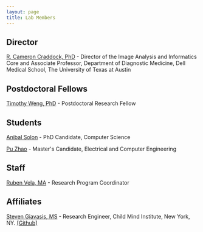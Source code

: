 ```yaml
---
layout: page
title: Lab Members
---
```


## Director
[R. Cameron Craddock, PhD](mailto:cameron.craddock@austin.utexas.edu) - Director of the Image Analysis and Informatics Core and Associate Professor, Department of Diagnostic Medicine, Dell Medical School, The University of Texas at Austin <br>
<a href="https://github.com/ccraddock/ccraddock_cv/blob/master/ccraddock_cv_latest.pdf?raw=true" target="_blank" title="View curriculum vitae." class="fa fa-file-pdf-o fa-2x cv"></a><a href="http://tinyurl.com/CameronCraddockCitations" title="View my publications on Google Scholar page." target="_blank" class="ai ai-google-scholar-square ai-2x scholar"></a><a href="https://impactstory.org/u/0000-0002-4950-1303" target="_blank" title="Visit ImpactStory page." class="ai ai-impactstory ai-2x impactstory"></a><a href="http://orcid.org/0000-0002-4950-1303" target="_blank" title="Visit ORCID page." class="ai ai-orcid ai-2x orcid"></a><a href="https://www.researchgate.net/profile/Cameron_Craddock" target="_blank" title="Visit ResearchGate page." class="ai ai-researchgate ai-2x researchgate"></a><a href="http://www.slideshare.net/CameronCraddock" target="_blank" title="Visit presentations on SlideShare." class="fa fa-slideshare fa-2x slideshare"></a><a href="https://www.ncbi.nlm.nih.gov/sites/myncbi/richard.craddock.1/bibliography/47405182/public/?sort=date&direction=ascending" title="View my publications on PubMed." class="ai ai-pubmed ai-2x pubmed"></a><span id='badgeCont741760'><script src='http://labs.researcherid.com/mashlets?el=badgeCont741760&mashlet=badge&showTitle=false&className=a&rid=P-1980-2014&size=small'></script></span><a href="https://github.com/ccraddock" title="Visit Github page." target="_blank" class="fa fa-github fa-2x github"></a>

## Postdoctoral Fellows

[Timothy Weng, PhD](mailto:timothy.weng@austin.utexas.edu) - Postdoctoral Research Fellow <br>
<a href="https://github.com/tbweng/cv/blob/master/build/cv.pdf?raw=true" target="_blank" title="View curriculum vitae." class="fa fa-file-pdf-o fa-2x cv"></a><a href="https://scholar.google.com/citations?user=FLqI1VQAAAAJ&hl=en" title="View my publications on Google Scholar page." target="_blank" class="ai ai-google-scholar-square ai-2x scholar"></a><a href="https://github.com/tbweng" title="Visit Github page." target="_blank" class="fa fa-github fa-2x github"></a>

## Students
[Anibal Solon](mailto:anibalsolon@utexas.edu) - PhD Candidate, Computer Science

[Pu Zhao](mailto:puzhao@utexas.edu) - Master's Candidate, Electrical and Computer Engineering

## Staff
[Ruben Vela, MA](mailto:ruben.vela@austin.utexas.edu) - Research Program Coordinator

## Affiliates

[Steven Giavasis, MS](mailto:steven.giavasis@childmind.org) - Research Engineer, Child Mind Institute, New York, NY.  <a href="https://github.com/sgiavasis" target="_blank">[Github]</a>

<!-- ## Former Members
- [Chris Foulon, PhD](mailto:chris.foulon@austin.utexas.edu) - Postdoctoral Research Fellow <br>
<a href="https://github.com/chrisfoulon/cfoulon_cv/blob/master/cv.pdf?raw=true" target="_blank" title="View curriculum vitae." class="fa fa-file-pdf-o fa-2x cv"></a><a href="https://scholar.google.com/citations?user=YiFkOzkAAAAJ" title="View my publications on Google Scholar page." target="_blank" class="ai ai-google-scholar-square ai-2x scholar"></a><a href="https://orcid.org/0000-0002-7822-2653" target="_blank" title="Visit ORCID page." class="ai ai-orcid ai-2x orcid"></a><a href="https://www.researchgate.net/profile/Chris_Foulon" target="_blank" title="Visit ResearchGate page." class="ai ai-researchgate ai-2x researchgate"></a><a href="https://github.com/chrisfoulon" title="Visit Github page." target="_blank" class="fa fa-github fa-2x github"></a>
- [Abigail Dowd](mailto:dowda@utexas.edu) - PhD Candidate, Electrical and Computer Engineering
- [Manwitha Dodla, BS](mailto:manwitha.dodla@austin.utexas.edu) - Research Assistant
- Daniel J. Clark, MS - Research Engineer, Child Mind Institute, New York, NY. <a href="https://github.com/dclark87" target="_blank">[Github]</a>
- Dave Lewis, PhD - formerly Research Scientist, Nathan S. Kline Institute for Psychiatric Research, Orangeburg, NY.
- Amalia McDonald, BA - formerly, Research Assistant, Nathan S. Kline Institute for Psychiatric Research, Orangeburg, NY. <a href="https://github.com/mcdoar9" target="_blank">[Github]</a>
- Jordan Muraskin, PhD - formerly Post Doctoral Fellow, Nathan S. Kline Institute for Psychiatric Research, Orangeburg, NY. <a href="https://github.com/jordanmuraskin">[Github]</a> <a href="https://scholar.google.com/citations?user=gMmDkl0AAAAJ&hl=en&oi=ao">[Google Scholar]</a>
- David O'Connor, MS - formerly Data Analyst, Child Mind Institute, New York, NY. <a href="https://github.com/https://github.com/DaveOC90" target="_blank">[Github]</a>
- John Pellman, BA - formerly Research Assistant, Child Mind Institute, New York, NY. <a href="https://github.com/jpellman" target="_blank">[Github]</a>
- James Pooley, PhD - formerly Post Doctoral Fellow, Child Mind Institute, New York, NY. <a href="https://github.com/jamespooley">[Github]</a>
- Benjamin Puccio, BS - formerly, Research Assistant, Nathan S. Kline Institute for Psychiatric Research, Orangeburg, NY.
- Carol Seligman Froehlich, MS - formerly Assistant Research Scientist, Child Mind Institute, New York, NY. <br>
<a href="https://scholar.google.com/citations?user=pTllHvAAAAAJ&hl=en&oi=ao" title="View my publications on Google Scholar page." target="_blank" class="ai ai-google-scholar-square ai-2x scholar"> <a href="https://github.com/carolFrohlich" title="Visit Github page." target="_blank" class="fa fa-github fa-2x github"></a>
- Nicholas T. Van Dam, PhD - formerly, Post Doctoral Fellow, Nathan S. Kline Institute for Psychiatric Research, Orangeburg, NY.
- Alison Walensky, MS - formerly Research Operations Coordinator, Child Mind Institute, New York, NY. <a href="https://github.com/awalensky" target="_blank">[Github]</a> -->
